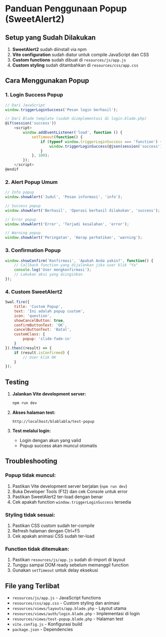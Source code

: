 # Panduan Penggunaan Popup (SweetAlert2)

## Setup yang Sudah Dilakukan

1. **SweetAlert2** sudah diinstall via npm
2. **Vite configuration** sudah diatur untuk compile JavaScript dan CSS
3. **Custom functions** sudah dibuat di `resources/js/app.js`
4. **Custom styling** sudah ditambahkan di `resources/css/app.css`

## Cara Menggunakan Popup

### 1. Login Success Popup
```javascript
// Dari JavaScript
window.triggerLoginSuccess('Pesan login berhasil');

// Dari Blade template (sudah diimplementasi di login.blade.php)
@if(session('success'))
    <script>
        window.addEventListener('load', function () {
            setTimeout(function() {
                if (typeof window.triggerLoginSuccess === 'function') {
                    window.triggerLoginSuccess(@json(session('success')));
                }
            }, 100);
        });
    </script>
@endif
```

### 2. Alert Popup Umum
```javascript
// Info popup
window.showAlert('Judul', 'Pesan informasi', 'info');

// Success popup
window.showAlert('Berhasil', 'Operasi berhasil dilakukan', 'success');

// Error popup
window.showAlert('Error', 'Terjadi kesalahan', 'error');

// Warning popup
window.showAlert('Peringatan', 'Harap perhatikan', 'warning');
```

### 3. Confirmation Popup
```javascript
window.showConfirm('Konfirmasi', 'Apakah Anda yakin?', function() {
    // Callback function yang dijalankan jika user klik "Ya"
    console.log('User mengkonfirmasi');
    // Lakukan aksi yang diinginkan
});
```

### 4. Custom SweetAlert2
```javascript
Swal.fire({
    title: 'Custom Popup',
    text: 'Ini adalah popup custom',
    icon: 'question',
    showCancelButton: true,
    confirmButtonText: 'OK',
    cancelButtonText: 'Batal',
    customClass: {
        popup: 'slide-fade-in'
    }
}).then((result) => {
    if (result.isConfirmed) {
        // User klik OK
    }
});
```

## Testing

1. **Jalankan Vite development server:**
   ```bash
   npm run dev
   ```

2. **Akses halaman test:**
   ```
   http://localhost/blablabla/test-popup
   ```

3. **Test melalui login:**
   - Login dengan akun yang valid
   - Popup success akan muncul otomatis

## Troubleshooting

### Popup tidak muncul:
1. Pastikan Vite development server berjalan (`npm run dev`)
2. Buka Developer Tools (F12) dan cek Console untuk error
3. Pastikan SweetAlert2 ter-load dengan benar
4. Cek apakah function `window.triggerLoginSuccess` tersedia

### Styling tidak sesuai:
1. Pastikan CSS custom sudah ter-compile
2. Refresh halaman dengan Ctrl+F5
3. Cek apakah animasi CSS sudah ter-load

### Function tidak ditemukan:
1. Pastikan `resources/js/app.js` sudah di-import di layout
2. Tunggu sampai DOM ready sebelum memanggil function
3. Gunakan `setTimeout` untuk delay eksekusi

## File yang Terlibat

- `resources/js/app.js` - JavaScript functions
- `resources/css/app.css` - Custom styling dan animasi
- `resources/views/layouts/app.blade.php` - Layout utama
- `resources/views/auth/login.blade.php` - Implementasi di login
- `resources/views/test-popup.blade.php` - Halaman test
- `vite.config.js` - Konfigurasi build
- `package.json` - Dependencies
